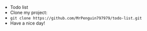 - Todo list
- Clone my project:
- `git clone https://github.com/MrPenguin797979/todo-list.git`
- Have a nice day!
